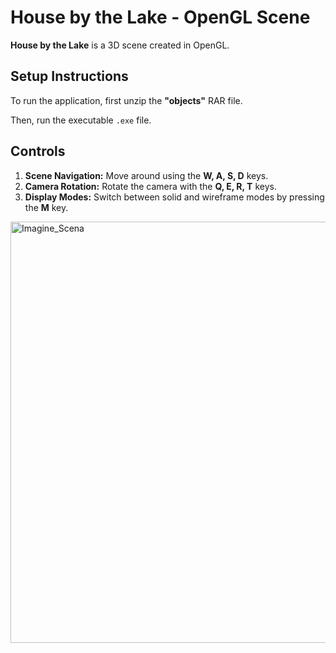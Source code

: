 # House by the Lake - OpenGL Scene

**House by the Lake** is a 3D scene created in OpenGL.

## Setup Instructions

To run the application, first unzip the **"objects"** RAR file.

Then, run the executable `.exe` file.

## Controls

1. **Scene Navigation:** Move around using the **W, A, S, D** keys.  
2. **Camera Rotation:** Rotate the camera with the **Q, E, R, T** keys.  
3. **Display Modes:** Switch between solid and wireframe modes by pressing the **M** key.

<img width="674" alt="Imagine_Scena" src="https://github.com/user-attachments/assets/ab7d7dde-5925-43a6-bcda-8c6b2bc4fcbc" />
